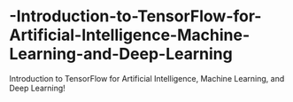 # -Introduction-to-TensorFlow-for-Artificial-Intelligence-Machine-Learning-and-Deep-Learning
 Introduction to TensorFlow for Artificial Intelligence, Machine Learning, and Deep Learning!
